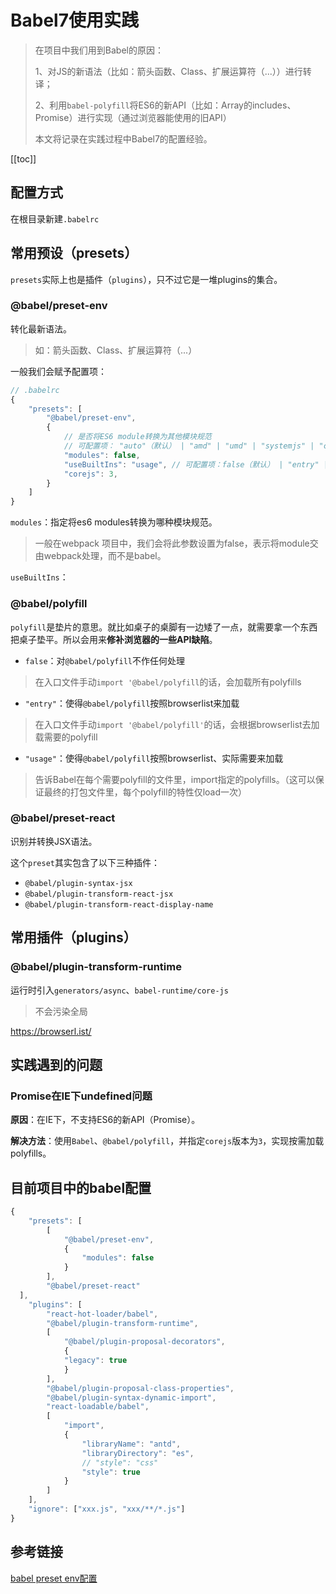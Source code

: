 # Babel7使用实践
> 在项目中我们用到Babel的原因：
> 
> 1、对JS的新语法（比如：箭头函数、Class、扩展运算符（...））进行转译；
> 
> 2、利用`babel-polyfill`将ES6的新API（比如：Array的includes、Promise）进行实现（通过浏览器能使用的旧API）
> 
> 本文将记录在实践过程中Babel7的配置经验。

[[toc]]

## 配置方式
在根目录新建`.babelrc`

## 常用预设（presets）
`presets`实际上也是插件（`plugins`），只不过它是一堆plugins的集合。

### @babel/preset-env
转化最新语法。
> 如：箭头函数、Class、扩展运算符（...）

一般我们会赋予配置项：
```js
// .babelrc
{
    "presets": [
        "@babel/preset-env",
        {
            // 是否将ES6 module转换为其他模块规范
            // 可配置项： "auto"（默认） | "amd" | "umd" | "systemjs" | "commonjs" | "cjs" | false
            "modules": false,
            "useBuiltIns": "usage", // 可配置项：false（默认） | "entry" | "usage"
            "corejs": 3,
        }
    ]
}
```
`modules`：指定将es6 modules转换为哪种模块规范。
> 一般在webpack 项目中，我们会将此参数设置为false，表示将module交由webpack处理，而不是babel。

`useBuiltIns`：



### @babel/polyfill
`polyfill`是垫片的意思。就比如桌子的桌脚有一边矮了一点，就需要拿一个东西把桌子垫平。所以会用来**修补浏览器的一些API缺陷**。
- `false`：对`@babel/polyfill`不作任何处理
> 在入口文件手动`import '@babel/polyfill`的话，会加载所有polyfills
- `"entry"`：使得`@babel/polyfill`按照browserlist来加载
> 在入口文件手动`import '@babel/polyfill'`的话，会根据browserlist去加载需要的polyfill
- `"usage"`：使得`@babel/polyfill`按照browserlist、实际需要来加载
> 告诉Babel在每个需要polyfill的文件里，import指定的polyfills。（这可以保证最终的打包文件里，每个polyfill的特性仅load一次）








### @babel/preset-react
识别并转换JSX语法。

这个`preset`其实包含了以下三种插件：
- `@babel/plugin-syntax-jsx`
- `@babel/plugin-transform-react-jsx`
- `@babel/plugin-transform-react-display-name`

## 常用插件（plugins）

### @babel/plugin-transform-runtime
运行时引入`generators/async`、`babel-runtime/core-js`
> 不会污染全局


https://browserl.ist/

## 实践遇到的问题
### Promise在IE下undefined问题
**原因**：在IE下，不支持ES6的新API（Promise）。

**解决方法**：使用`Babel`、`@babel/polyfill`，并指定`corejs`版本为`3`，实现按需加载polyfills。

## 目前项目中的babel配置
```js
{
    "presets": [
        [
            "@babel/preset-env",
            {
                "modules": false
            }
        ],
        "@babel/preset-react"
  ],
    "plugins": [
        "react-hot-loader/babel",
        "@babel/plugin-transform-runtime",
        [
            "@babel/plugin-proposal-decorators",
            {
            "legacy": true
            }
        ],
        "@babel/plugin-proposal-class-properties",
        "@babel/plugin-syntax-dynamic-import",
        "react-loadable/babel",
        [
            "import",
            {
                "libraryName": "antd",
                "libraryDirectory": "es",
                // "style": "css"
                "style": true
            }
        ]
    ],
    "ignore": ["xxx.js", "xxx/**/*.js"]
}
```

## 参考链接
[babel preset env配置](https://segmentfault.com/a/1190000017929781)